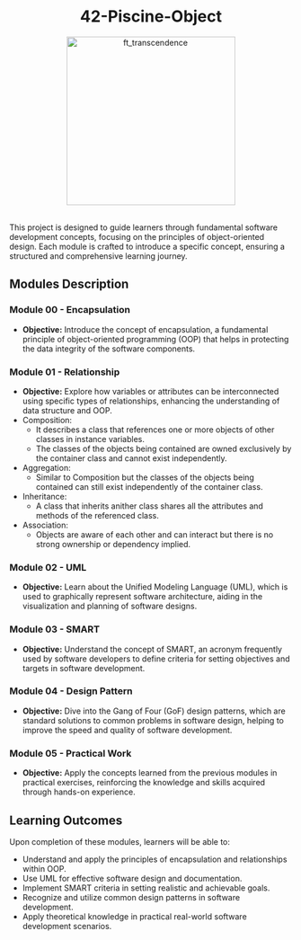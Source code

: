 <div align="center">
  
  # 42-Piscine-Object

  <img src="https://github.com/IcQuackson/42-Piscine-Object/assets/61185097/520b15e6-8288-4bf5-84df-8c5dee5f5364" alt="ft_transcendence" width="300"/>

</div>
<div>&nbsp</div>


This project is designed to guide learners through fundamental software development concepts, focusing on the principles of object-oriented design. Each module is crafted to introduce a specific concept, ensuring a structured and comprehensive learning journey.

## Modules Description

### Module 00 - Encapsulation
- **Objective:** Introduce the concept of encapsulation, a fundamental principle of object-oriented programming (OOP) that helps in protecting the data integrity of the software components.

### Module 01 - Relationship
- **Objective:** Explore how variables or attributes can be interconnected using specific types of relationships, enhancing the understanding of data structure and OOP.
- Composition:
  - It describes a class that references one or more objects of other classes in instance variables.
  - The classes of the objects being contained are owned exclusively by the container class and cannot exist independently.
- Aggregation:
  - Similar to Composition but the classes of the objects being contained can still exist independently of the container class.
- Inheritance:
  - A class that inherits anither class shares all the attributes and methods of the referenced class.
- Association:
  - Objects are aware of each other and can interact but there is no strong ownership or dependency implied.

### Module 02 - UML
- **Objective:** Learn about the Unified Modeling Language (UML), which is used to graphically represent software architecture, aiding in the visualization and planning of software designs.

### Module 03 - SMART
- **Objective:** Understand the concept of SMART, an acronym frequently used by software developers to define criteria for setting objectives and targets in software development.

### Module 04 - Design Pattern
- **Objective:** Dive into the Gang of Four (GoF) design patterns, which are standard solutions to common problems in software design, helping to improve the speed and quality of software development.

### Module 05 - Practical Work
- **Objective:** Apply the concepts learned from the previous modules in practical exercises, reinforcing the knowledge and skills acquired through hands-on experience.

## Learning Outcomes

Upon completion of these modules, learners will be able to:
- Understand and apply the principles of encapsulation and relationships within OOP.
- Use UML for effective software design and documentation.
- Implement SMART criteria in setting realistic and achievable goals.
- Recognize and utilize common design patterns in software development.
- Apply theoretical knowledge in practical real-world software development scenarios.
